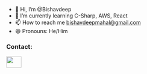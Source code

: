 - 👋 Hi, I’m @Bishavdeep
- 🌱 I’m currently learning C-Sharp, AWS, React
- 📫 How to reach me bishavdeepmahal@gmail.com
- 😄 Pronouns: He/Him

<!---
Bishavdeep/Bishavdeep is a ✨ special ✨ repository because its `README.md` (this file) appears on your GitHub profile.
You can click the Preview link to take a look at your changes.
--->

<h3 align="left">Contact:</h3>
<p align="left"><a href="https://www.linkedin.com/in/bishavdeep-mahal-648a53268/" target="_blank"><img src="https://img.icons8.com/?size=100&id=13930&format=png&color=000000" height="30" width="40" /></a></p>  
